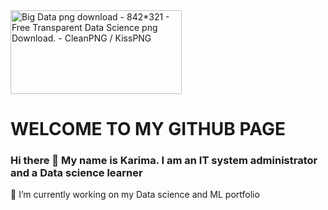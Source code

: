 <img alt="Big Data png download - 842*321 - Free Transparent Data Science png  Download. - CleanPNG / KissPNG" class="n3VNCb" src="https://banner2.cleanpng.com/20180530/clg/kisspng-data-science-business-analytics-big-data-network-data-5b0f12a177f504.8544074915277144654914.jpg" data-noaft="1" jsname="HiaYvf" jsaction="load:XAeZkd,gvK6lb;" style="width: 274.091px; height: 134px; margin: 0px;">

 # WELCOME TO MY GITHUB PAGE <br>

### Hi there 👋 My name is Karima. I am an IT system administrator and a Data science learner 

     
     
🔭 I’m currently working on my Data science and ML portfolio
<!--
**Kari-sad/Kari-sad** is a ✨ _special_ ✨ repository because its `README.md` (this file) appears on your GitHub profile.

Here are some ideas to get you started:

- 🔭 I’m currently working on my Data science and ML portfolio
- 🌱 I’m currently learning ...
- 👯 I’m looking to collaborate on ...
- 🤔 I’m looking for help with ...
- 💬 Ask me about ...
- 📫 How to reach me: ...
- 😄 Pronouns: ...
- ⚡ Fun fact: ...
-->
